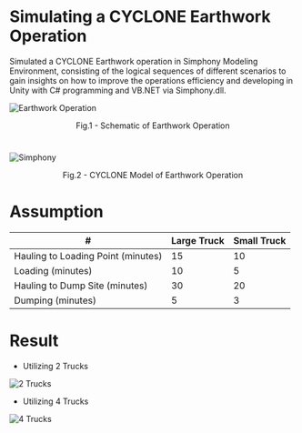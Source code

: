 # Simulating a CYCLONE Earthwork Operation

Simulated a CYCLONE Earthwork operation in Simphony Modeling Environment, consisting of the logical sequences of different scenarios to gain insights on how to improve the operations efficiency and developing in Unity with C# programming and VB.NET via Simphony.dll.


![Earthwork Operation](https://user-images.githubusercontent.com/64426415/138900829-b16caa6c-4ca8-4102-851d-b7c217f290f6.JPG)
</p>
<p align = "center">
Fig.1 - Schematic of Earthwork Operation
</p>


# 

![Simphony](https://user-images.githubusercontent.com/64426415/138893513-23929452-83f7-4c0f-aea0-f2f91fb10614.jpg)
</p>
<p align = "center">
Fig.2 - CYCLONE Model of Earthwork Operation
</p>

# Assumption

|       #        | Large Truck | Small Truck |
| ------------- | ------------- | ------------- |
| Hauling to Loading Point (minutes)  |  15  | 10 |
| Loading (minutes)  | 10 | 5 |
| Hauling to Dump Site (minutes)  | 30 | 20 |
| Dumping (minutes)  | 5 | 3 |

# Result


* Utilizing 2 Trucks

![2 Trucks](https://user-images.githubusercontent.com/64426415/138893492-f7f83d84-5219-4d86-a2a2-5c2d72735844.JPG)

* Utilizing 4 Trucks

![4 Trucks](https://user-images.githubusercontent.com/64426415/138893503-885dadf6-5a00-40f8-86ea-197f85ccf687.JPG)

